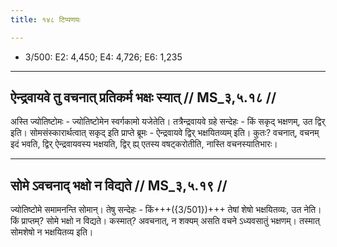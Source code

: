 ```yaml
---
title: १४८ टिप्पणयः

---
```

- 3/500: E2: 4,450; E4: 4,726; E6: 1,235

____________________________________________


## ऐन्द्रवायवे तु वचनात् प्रतिकर्म भक्षः स्यात् // MS_३,५.१८ //

अस्ति ज्योतिष्टोमः - ज्योतिष्टोमेन स्वर्गकामो यजेतेति। तत्रैन्द्रवायवे ग्रहे सन्देहः - किं सकृद् भक्षणम्, उत द्विर् इति। सोमसंस्कारार्थत्वात् सकृद् इति प्राप्ते ब्रूमः - ऐन्द्रवायवे द्विर् भक्षयितव्यम् इति। कुतः? वचनात्, वचनम् इदं भवति, द्विर् ऐन्द्रवायवस्य भक्षयति, द्विर् ह्य् एतस्य वषट्करोतीति, नास्ति वचनस्यातिभारः।


____________________________________________


## सोमे ऽवचनाद् भक्षो न विद्यते // MS_३,५.१९ //

ज्योतिष्टोमे समामनन्ति सोमान्। तेषु सन्देहः - किं+++({3/501})+++ तेषां शेषो भक्षयितव्यः, उत नेति। किं प्राप्तम्? सोमे भक्षो न विद्यते। कस्मात्? अवचनात्, न शक्यम् असति वचने ऽध्यवसातुं भक्षणम्। तस्मात् सोमशेषो न भक्षयितव्य इति।